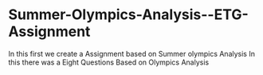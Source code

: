 # Summer-Olympics-Analysis--ETG-Assignment
In this first we create a Assignment based on Summer olympics Analysis 
In this there was a  Eight Questions Based on Olympics Analysis
